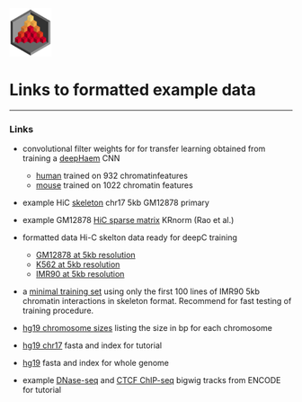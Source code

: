 <img src="../docs/logo_1_transparent.png" width="75">

# Links to formatted example data


-------------------------------------------------------------------------------

### Links

* convolutional filter weights for for transfer learning obtained from training a [deepHaem](https://github.com/rschwess/deepHaem) CNN
  * [human](http://userweb.molbiol.ox.ac.uk/datashare/rschwess/deepC/data_links/saved_conv_weights_human_deepc_arch.npy.npz) trained on 932 chromatinfeatures
  * [mouse](http://userweb.molbiol.ox.ac.uk/datashare/rschwess/deepC/data_links/saved_conv_weights_mouse_deepc_arch.npy.npz) trained on 1022 chromatin features


* example HiC [skeleton](http://userweb.molbiol.ox.ac.uk/datashare/rschwess/deepC/data_links/example_skeleton_gm12878_5kb_chr17.bed) chr17 5kb GM12878 primary

* example GM12878 [HiC sparse matrix](http://userweb.molbiol.ox.ac.uk/datashare/rschwess/deepC/data_links/gm12878_primary_chr17_5kb.contacts.KRnorm.matrix.gz) KRnorm (Rao et al.)

* formatted data Hi-C skelton data ready for deepC training
  * [GM12878 at 5kb resolution](http://userweb.molbiol.ox.ac.uk/datashare/rschwess/deepC/data_links/data_GM12878_5kb_regression.txt.tar.gz)
  * [K562 at 5kb resolution](http://userweb.molbiol.ox.ac.uk/datashare/rschwess/deepC/data_links/data_K562_5kb_regression.txt.tar.gz)
  * [IMR90 at 5kb resolution](http://userweb.molbiol.ox.ac.uk/datashare/rschwess/deepC/data_links/data_IMR90_5kb_regression.txt.gz)


* a [minimal training set](http://userweb.molbiol.ox.ac.uk/datashare/rschwess/deepC/data_links/minimal_training_set_example_IMR90.txt.gz) using only the first 100 lines of IMR90 5kb chromatin interactions in skeleton format. Recommend for fast testing of training procedure.

* [hg19 chromosome sizes](http://userweb.molbiol.ox.ac.uk/datashare/rschwess/deepC/data_links/hg19_chrom_sizes.txt) listing the size in bp for each chromosome
* [hg19 chr17](http://userweb.molbiol.ox.ac.uk/datashare/rschwess/deepC/data_links/hg19_chr17_fasta_for_test.tar.gz) fasta and index for tutorial
* [hg19](http://userweb.molbiol.ox.ac.uk/datashare/rschwess/deepC/data_links/hg19_ref_genome.tar.gz) fasta and index for whole genome

* example [DNase-seq](http://userweb.molbiol.ox.ac.uk/datashare/rschwess/deepC/data_links/dnase_gm12878_encode_uw_merged_w50.bw) and [CTCF ChIP-seq](http://userweb.molbiol.ox.ac.uk/datashare/rschwess/deepC/data_links/ctcf_gm12878_encode_broad_merged_w50.bw) bigwig tracks from ENCODE for tutorial
